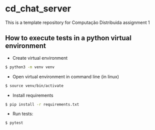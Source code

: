 # cd_chat_server

This is a template repository for Computação Distribuida assignment 1

## How to execute tests in a python virtual environment

- Create virtual environment
```bash
$ python3 -m venv venv
```
- Open virtual environment in command line (in linux)
```bash
$ source venv/bin/activate
```
- Install requirements
```bash
$ pip install -r requirements.txt
```
- Run tests:
```bash
$ pytest
```